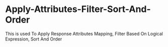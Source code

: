 # Apply-Attributes-Filter-Sort-And-Order
This is used To Apply Response Attributes Mapping, Filter Based On Logical Expression, Sort And Order
